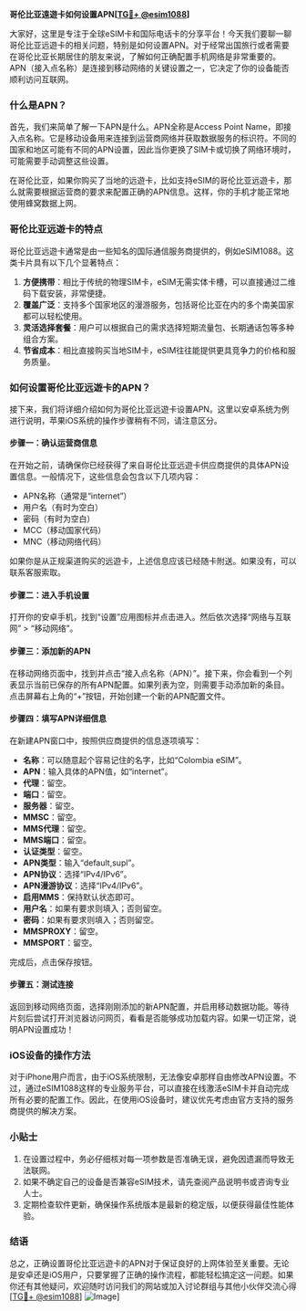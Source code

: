 **哥伦比亚遠遊卡如何设置APN[[TG💪+ @esim1088](https://t.me/s/esim1088)]**

大家好，这里是专注于全球eSIM卡和国际电话卡的分享平台！今天我们要聊一聊哥伦比亚远遊卡的相关问题，特别是如何设置APN。对于经常出国旅行或者需要在哥伦比亚长期居住的朋友来说，了解如何正确配置手机网络是非常重要的。APN（接入点名称）是连接到移动网络的关键设置之一，它决定了你的设备能否顺利访问互联网。

### 什么是APN？

首先，我们来简单了解一下APN是什么。APN全称是Access Point Name，即接入点名称。它是移动设备用来连接到运营商网络并获取数据服务的标识符。不同的国家和地区可能有不同的APN设置，因此当你更换了SIM卡或切换了网络环境时，可能需要手动调整这些设置。

在哥伦比亚，如果你购买了当地的远遊卡，比如支持eSIM的哥伦比亚远遊卡，那么就需要根据运营商的要求来配置正确的APN信息。这样，你的手机才能正常地使用蜂窝数据上网。

### 哥伦比亚远遊卡的特点

哥伦比亚远遊卡通常是由一些知名的国际通信服务商提供的，例如eSIM1088。这类卡片具有以下几个显著特点：

1. **方便携带**：相比于传统的物理SIM卡，eSIM无需实体卡槽，可以直接通过二维码下载安装，非常便捷。
2. **覆盖广泛**：支持多个国家地区的漫游服务，包括哥伦比亚在内的多个南美国家都可以轻松使用。
3. **灵活选择套餐**：用户可以根据自己的需求选择短期流量包、长期通话包等多种组合方案。
4. **节省成本**：相比直接购买当地SIM卡，eSIM往往能提供更具竞争力的价格和服务质量。

### 如何设置哥伦比亚远遊卡的APN？

接下来，我们将详细介绍如何为哥伦比亚远遊卡设置APN。这里以安卓系统为例进行说明，苹果iOS系统的操作步骤稍有不同，请注意区分。

#### 步骤一：确认运营商信息
在开始之前，请确保你已经获得了来自哥伦比亚远遊卡供应商提供的具体APN设置信息。一般情况下，这些信息会包含以下几项内容：
- APN名称（通常是“internet”）
- 用户名（有时为空白）
- 密码（有时为空白）
- MCC（移动国家代码）
- MNC（移动网络代码）

如果你是从正规渠道购买的远遊卡，上述信息应该已经随卡附送。如果没有，可以联系客服索取。

#### 步骤二：进入手机设置
打开你的安卓手机，找到“设置”应用图标并点击进入。然后依次选择“网络与互联网” > “移动网络”。

#### 步骤三：添加新的APN
在移动网络页面中，找到并点击“接入点名称（APN）”。接下来，你会看到一个列表显示当前已保存的所有APN配置。如果列表为空，则需要手动添加新的条目。点击屏幕右上角的“+”按钮，开始创建一个新的APN配置文件。

#### 步骤四：填写APN详细信息
在新建APN窗口中，按照供应商提供的信息逐项填写：
- **名称**：可以随意起个容易记住的名字，比如“Colombia eSIM”。
- **APN**：输入具体的APN值，如“internet”。
- **代理**：留空。
- **端口**：留空。
- **服务器**：留空。
- **MMSC**：留空。
- **MMS代理**：留空。
- **MMS端口**：留空。
- **认证类型**：留空。
- **APN类型**：输入“default,supl”。
- **APN协议**：选择“IPv4/IPv6”。
- **APN漫游协议**：选择“IPv4/IPv6”。
- **启用MMS**：保持默认状态即可。
- **用户名**：如果有要求则填入；否则留空。
- **密码**：如果有要求则填入；否则留空。
- **MMSPROXY**：留空。
- **MMSPORT**：留空。

完成后，点击保存按钮。

#### 步骤五：测试连接
返回到移动网络页面，选择刚刚添加的新APN配置，并启用移动数据功能。等待片刻后尝试打开浏览器访问网页，看看是否能够成功加载内容。如果一切正常，说明APN设置成功！

### iOS设备的操作方法

对于iPhone用户而言，由于iOS系统限制，无法像安卓那样自由修改APN设置。不过，通过eSIM1088这样的专业服务平台，可以直接在线激活eSIM卡并自动完成所有必要的配置工作。因此，在使用iOS设备时，建议优先考虑由官方支持的服务商提供的解决方案。

### 小贴士

1. 在设置过程中，务必仔细核对每一项参数是否准确无误，避免因遗漏而导致无法联网。
2. 如果不确定自己的设备是否兼容eSIM技术，请先查阅产品说明书或咨询专业人士。
3. 定期检查软件更新，确保操作系统版本是最新的稳定版，以便获得最佳性能体验。

### 结语

总之，正确设置哥伦比亚远遊卡的APN对于保证良好的上网体验至关重要。无论是安卓还是iOS用户，只要掌握了正确的操作流程，都能轻松搞定这一问题。如果你还有其他疑问，欢迎随时访问我们的网站或加入讨论群组与其他小伙伴交流心得[[TG💪+ @esim1088](https://t.me/s/esim1088)] ![Image](https://i.postimg.cc/4NQfJmqS/Snipaste-2025-05-13-00-14-12.png)]